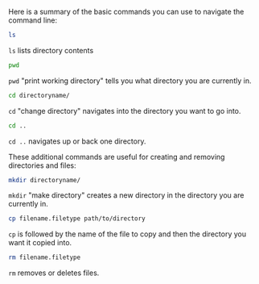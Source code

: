 Here is a summary of the basic commands you can use to navigate the command line:

```bash
ls
```
`ls` lists directory contents

```bash
pwd
```
`pwd` "print working directory" tells you what directory you are currently in.

```bash
cd directoryname/
```
`cd` "change directory" navigates into the directory you want to go into.

```bash
cd ..
```
`cd ..` navigates up or back one directory.


These additional commands are useful for creating and removing directories and files:

```bash
mkdir directoryname/
```
`mkdir` "make directory" creates a new directory in the directory you are currently in.

```bash
cp filename.filetype path/to/directory
```
`cp` is followed by the name of the file to copy and then the directory you want it copied into.

```bash
rm filename.filetype
```
`rm` removes or deletes files.
